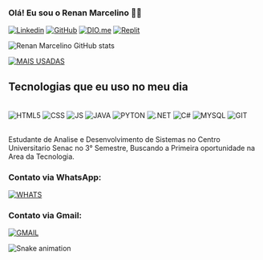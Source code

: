 ### Olá! Eu sou o Renan Marcelino 👋🏼

[![Linkedin](https://img.shields.io/badge/LinkedIn-0077B5?style=for-the-badge&logo=linkedin&logoColor=white)](https://www.linkedin.com/in/renan-m-b2218113a)
[![GitHub](https://img.shields.io/badge/GitHub-100000?style=for-the-badge&logo=github&logoColor=white)](https://github.com/Renan-Marcelino)
[![DIO.me]([https://www.google.com/url?sa=i&url=https%3A%2F%2Fwww.dio.me%2Farticles%2Fcomunicado-a-todos&psig=AOvVaw2dfcEzbGq9ish0WWKkis-v&ust=1702599454590000&source=images&cd=vfe&opi=89978449&ved=0CBEQjRxqFwoTCPjGqbDTjYMDFQAAAAAdAAAAABAI)](https://web.dio.me/users/renanmarcelinodass?tab=skills&page=1](https://www.google.com/imgres?imgurl=https%3A%2F%2Fhermes.dio.me%2Fassets%2Fdiome%2Flogo.png&tbnid=bBka22ODlv6CvM&vet=12ahUKEwjyyOCu042DAxUGlJUCHbhECMwQMygCegQIARBP..i&imgrefurl=https%3A%2F%2Fwww.dio.me%2Fbootcamp&docid=iqWeFPGqcniWYM&w=1334&h=513&itg=1&q=dio%20.%20me&ved=2ahUKEwjyyOCu042DAxUGlJUCHbhECMwQMygCegQIARBP))
[![Replit](https://img.shields.io/badge/replit-667881?style=for-the-badge&logo=replit&logoColor=white)](https://replit.com/~)


![Renan Marcelino GitHub stats](https://github-readme-stats.vercel.app/api?username=Renan-Marcelino&show_icons=true&theme=dracula)

[![MAIS USADAS](https://github-readme-stats.vercel.app/api/top-langs/?username=Renan-Marcelino)](https://github.com/Renan-Marcelino/github-readme-stats)

## Tecnologias que eu uso no meu dia 

<div style="display: inline_block"><br/>
    <img align="center" alt="HTML5" src="https://img.shields.io/badge/HTML5-E34F26?style=for-the-badge&logo=html5&logoColor=white" />
    <img align="center" alt="CSS" src="https://img.shields.io/badge/CSS3-1572B6?style=for-the-badge&logo=css3&logoColor=white" />
    <img align="center" alt="JS" src="https://img.shields.io/badge/JavaScript-F7DF1E?style=for-the-badge&logo=javascript&logoColor=black" />
    <img align="center" alt="JAVA" src="https://img.shields.io/badge/Java-ED8B00?style=for-the-badge&logo=openjdk&logoColor=white" />
    <img align="center" alt="PYTON" src="https://img.shields.io/badge/Python-14354C?style=for-the-badge&logo=python&logoColor=white" />
    <img align="center" alt=".NET" src="https://img.shields.io/badge/.NET-5C2D91?style=for-the-badge&logo=.net&logoColor=white" />
    <img align="center" alt="C#" src="https://img.shields.io/badge/C%23-239120?style=for-the-badge&logo=c-sharp&logoColor=white" />
    <img align="center" alt="MYSQL" src="https://img.shields.io/badge/MySQL-00000F?style=for-the-badge&logo=mysql&logoColor=white" />
    <img align="center" alt="GIT" src="https://img.shields.io/badge/GIT-E44C30?style=for-the-badge&logo=git&logoColor=white" />

</div><br/>

Estudante de Analise e Desenvolvimento de Sistemas no Centro Universitario Senac no 3° Semestre, Buscando a Primeira oportunidade na Area da Tecnologia.

### Contato via WhatsApp:
[![WHATS](https://img.shields.io/badge/WhatsApp-25D366?style=for-the-badge&logo=whatsapp&logoColor=white)](https://wa.me/+5511956497866)

### Contato via Gmail:

[![GMAIL](https://img.shields.io/badge/Gmail-D14836?style=for-the-badge&logo=gmail&logoColor=white)](https://mail.google.com/mail/u/0/?tab=rm&ogbl#inbox?compose=GTvVlcRzDsPhGdxnxlngVPFWrXzmncnmcbfFggxMjsDftBlHzzngbllwsBnKTGxdQqTLPsWRKtGCV)

  ![Snake animation](https://github.com/Sally-maker/Sally-maker/blob/output/github-contribution-grid-snake.svg)






